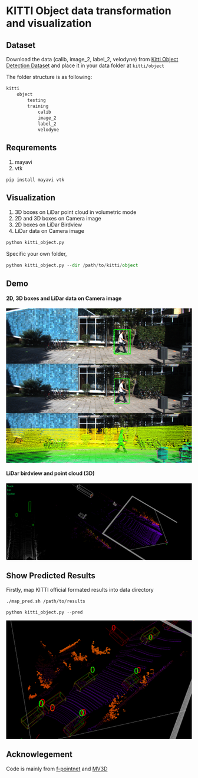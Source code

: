 # KITTI Object data transformation and visualization



## Dataset

Download the data (calib, image\_2, label\_2, velodyne) from [Kitti Object Detection Dataset](http://www.cvlibs.net/datasets/kitti/eval_object.php?obj_benchmark=3d) and place it in your data folder at `kitti/object`


The folder structure is as following:
```
kitti
    object
        testing
        training
            calib
            image_2
            label_2
            velodyne
```

## Requrements

1. mayavi
2. vtk

```
pip install mayavi vtk
```

## Visualization

1. 3D boxes on LiDar point cloud in volumetric mode
2. 2D and 3D boxes on Camera image
3. 2D boxes on LiDar Birdview
4. LiDar data on Camera image


```python
python kitti_object.py
```
Specific your own folder,
```python
python kitti_object.py --dir /path/to/kitti/object
```

## Demo

#### 2D, 3D boxes and LiDar data on Camera image
<img src="./imgs/rgb.png" alt="2D, 3D boxes LiDar data on Camera image" align="center" />

#### LiDar birdview and point cloud (3D)
<img src="./imgs/lidar.png" alt="LiDar point cloud and birdview" align="center" />

## Show Predicted Results

Firstly, map KITTI official formated results into data directory
```
./map_pred.sh /path/to/results
```

```python
python kitti_object.py --pred
```
<img src="./imgs/pred.png" alt="Show Predicted Results" align="center" />


## Acknowlegement

Code is mainly from [f-pointnet](https://github.com/charlesq34/frustum-pointnets) and [MV3D](https://github.com/bostondiditeam/MV3D)
